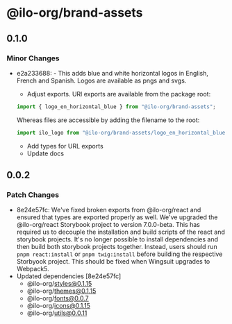 # @ilo-org/brand-assets

## 0.1.0

### Minor Changes

- e2a233688: - This adds blue and white horizontal logos in English, French and Spanish. Logos are available as pngs and svgs.

  - Adjust exports. URl exports are available from the package root:

  ```js
  import { logo_en_horizontal_blue } from "@ilo-org/brand-assets";
  ```

  Whereas files are accessible by adding the filename to the root:

  ```js
  import ilo_logo from "@ilo-org/brand-assets/logo_en_horizontal_blue.svg";
  ```

  - Add types for URL exports
  - Update docs

## 0.0.2

### Patch Changes

- 8e24e57fc: We've fixed broken exports from @ilo-org/react and ensured that types are exported properly as well. We've upgraded the @ilo-org/react Storybook project to version 7.0.0-beta. This has required us to decouple the installation and build scripts of the react and storybook projects. It's no longer possible to install dependencies and then build both storybook projects together. Instead, users should run `pnpm react:install` or `pnpm twig:install` before building the respective Storbyook project. This should be fixed when Wingsuit upgrades to Webpack5.
- Updated dependencies [8e24e57fc]
  - @ilo-org/styles@0.1.15
  - @ilo-org/themes@0.1.15
  - @ilo-org/fonts@0.0.7
  - @ilo-org/icons@0.1.15
  - @ilo-org/utils@0.0.11
